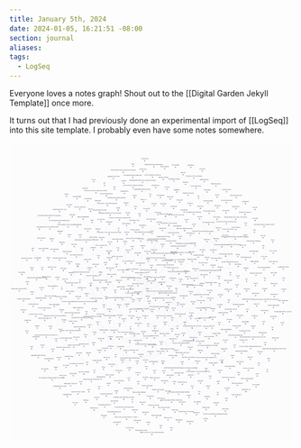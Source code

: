```yaml
---
title: January 5th, 2024
date: 2024-01-05, 16:21:51 -08:00
section: journal
aliases: 
tags:
  - LogSeq
---
```

Everyone loves a notes graph! Shout out to the [[Digital Garden Jekyll Template]] once more.

It turns out that I had previously done an experimental import of [[LogSeq]] into this site template. I probably even have some notes somewhere.

![Screenshot of all my LogSeq notes in the Digital Garden Jekyll Template](/assets/screenshot_notes_graph_dgj.png)